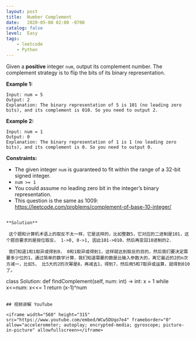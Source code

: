 ```yaml
---
layout: post
title:  Number Complement
date:   2020-05-08 02:00 -0700
catalog: false
level:  Easy
tags:
    - leetcode
    - Python
---
```


Given a **positive** integer `num`, output its complement number. The complement strategy is to flip the bits of its binary representation.

 

**Example 1:**

```
Input: num = 5
Output: 2
Explanation: The binary representation of 5 is 101 (no leading zero bits), and its complement is 010. So you need to output 2.
```

**Example 2:**

```
Input: num = 1
Output: 0
Explanation: The binary representation of 1 is 1 (no leading zero bits), and its complement is 0. So you need to output 0.
```

 

**Constraints:**

- The given integer `num` is guaranteed to fit within the range of a 32-bit signed integer.
- `num >= 1`
- You could assume no leading zero bit in the integer’s binary representation.
- This question is the same as 1009: https://leetcode.com/problems/complement-of-base-10-integer/
```

**Solution**

 这个题和计算机术语上的取反不太一样，它是这样的，比如整数5，它对应的二进制是101，这个题目要求的是按位取反， 1->0, 0->1, 因此101->010，然后再变回10进制的2.

 我们知道1和1取异或得到0， 0和1取异或得到1，这样就达到取反的目的，然后我们要决定需要多少位的1，通过简单的数学计算，我们知道需要的数是比输入参数大的，离它最近的2的n次方减一，比如5， 比5大的2的次幂是8，再减去1，得到7，然后用5和7取异或运算，就得到010了。

```
class Solution:
    def findComplement(self, num: int) -> int:
        x = 1
        while x<=num:
            x<<= 1
        return (x-1)^num
```

## 视频讲解 YouTube

<iframe width="560" height="315" src="https://www.youtube.com/embed/WCw5DUqo7e4" frameborder="0" allow="accelerometer; autoplay; encrypted-media; gyroscope; picture-in-picture" allowfullscreen></iframe>